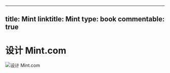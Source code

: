 
---
title: Mint
linktitle: Mint
type: book
commentable: true
---

# 设计 Mint.com

![设计 Mint.com](https://pic.imgdb.cn/item/6059522e8322e6675c0040d7.png)

    